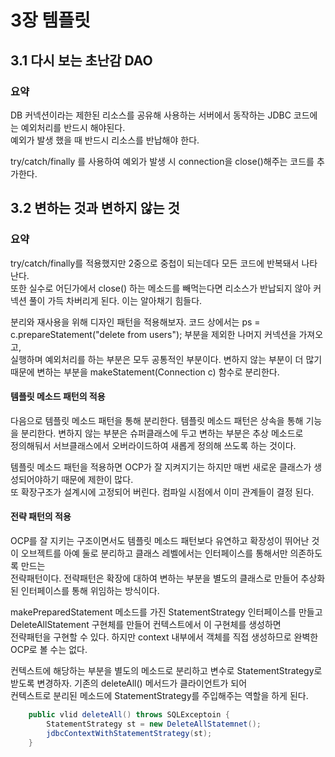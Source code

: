 # 3장 템플릿

## 3.1 다시 보는 초난감 DAO

### 요약
DB 커넥션이라는 제한된 리소스를 공유해 사용하는 서버에서 동작하는 JDBC 코드에는 예외처리를 반드시 해야된다.  
예외가 발생 했을 때 반드시 리소스를 반납해야 한다.  

try/catch/finally 를 사용하여 예외가 발생 시 connection을 close()해주는 코드를 추가한다.  


## 3.2 변하는 것과 변하지 않는 것

### 요약
try/catch/finally를 적용했지만 2중으로 중첩이 되는데다 모든 코드에 반복돼서 나타난다.  
또한 실수로 어딘가에서 close() 하는 메소드를 빼먹는다면 리소스가 반납되지 않아 커넥션 풀이 가득 차버리게 된다. 이는 알아채기 힘들다.  

분리와 재사용을 위해 디자인 패턴을 적용해보자. 코드 상에서는 ps = c.prepareStatement("delete from users"); 부분을 제외한 나머지 커넥션을 가져오고,  
실행하며 예외처리를 하는 부분은 모두 공통적인 부분이다. 변하지 않는 부분이 더 많기 때문에 변하는 부분을 makeStatement(Connection c) 함수로 분리한다.  

#### 템플릿 메소드 패턴의 적용
다음으로 템플릿 메소드 패턴을 통해 분리한다. 템플릿 메소드 패턴은 상속을 통해 기능을 분리한다. 변하지 않는 부분은 슈퍼클래스에 두고 변하는 부분은 추상 메소드로  
정의해둬서 서브클래스에서 오버라이드하여 새롭게 정의해 쓰도록 하는 것이다.  

템플릿 메소드 패턴을 적용하면 OCP가 잘 지켜지기는 하지만 매번 새로운 클래스가 생성되어야하기 때문에 제한이 많다.  
또 확장구조가 설계시에 고정되어 버린다. 컴파일 시점에서 이미 관계들이 결정 된다.  

#### 전략 패턴의 적용 
OCP를 잘 지키는 구조이면서도 템플릿 메소드 패턴보다 유연하고 확장성이 뛰어난 것이 오브젝트를 아예 둘로 분리하고 클래스 레벨에서는 인터페이스를 통해서만 의존하도록 만드는  
전략패턴이다. 전략패턴은 확장에 대하여 변하는 부분을 별도의 클래스로 만들어 추상화된 인터페이스를 통해 위임하는 방식이다.  

makePreparedStatement 메소드를 가진 StatementStrategy 인터페이스를 만들고 DeleteAllStatement 구현체를 만들어 컨텍스트에서 이 구현체를 생성하면  
전략패턴을 구현할 수 있다.
하지만 context 내부에서 객체를 직접 생성하므로 완벽한 OCP로 볼 수는 없다.  

컨텍스트에 해당하는 부분을 별도의 메소드로 분리하고 변수로 StatementStrategy로 받도록 변경하자. 기존의 deleteAll() 메서드가 클라이언트가 되어  
컨텍스트로 분리된 메소드에 StatementStrategy를 주입해주는 역할을 하게 된다.  

```java
    public vlid deleteAll() throws SQLExceptoin {
        StatementStrategy st = new DeleteAllStatemnet();
        jdbcContextWithStatementStrategy(st);
    }
```


